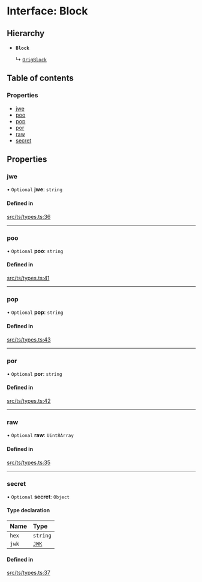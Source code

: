 # Interface: Block

## Hierarchy

- **`Block`**

  ↳ [`OrigBlock`](OrigBlock.md)

## Table of contents

### Properties

- [jwe](Block.md#jwe)
- [poo](Block.md#poo)
- [pop](Block.md#pop)
- [por](Block.md#por)
- [raw](Block.md#raw)
- [secret](Block.md#secret)

## Properties

### jwe

• `Optional` **jwe**: `string`

#### Defined in

[src/ts/types.ts:36](https://gitlab.com/i3-market/code/wp3/t3.2/conflict-resolution/non-repudiation-protocol/-/blob/64711e2/src/ts/types.ts#L36)

___

### poo

• `Optional` **poo**: `string`

#### Defined in

[src/ts/types.ts:41](https://gitlab.com/i3-market/code/wp3/t3.2/conflict-resolution/non-repudiation-protocol/-/blob/64711e2/src/ts/types.ts#L41)

___

### pop

• `Optional` **pop**: `string`

#### Defined in

[src/ts/types.ts:43](https://gitlab.com/i3-market/code/wp3/t3.2/conflict-resolution/non-repudiation-protocol/-/blob/64711e2/src/ts/types.ts#L43)

___

### por

• `Optional` **por**: `string`

#### Defined in

[src/ts/types.ts:42](https://gitlab.com/i3-market/code/wp3/t3.2/conflict-resolution/non-repudiation-protocol/-/blob/64711e2/src/ts/types.ts#L42)

___

### raw

• `Optional` **raw**: `Uint8Array`

#### Defined in

[src/ts/types.ts:35](https://gitlab.com/i3-market/code/wp3/t3.2/conflict-resolution/non-repudiation-protocol/-/blob/64711e2/src/ts/types.ts#L35)

___

### secret

• `Optional` **secret**: `Object`

#### Type declaration

| Name | Type |
| :------ | :------ |
| `hex` | `string` |
| `jwk` | [`JWK`](JWK.md) |

#### Defined in

[src/ts/types.ts:37](https://gitlab.com/i3-market/code/wp3/t3.2/conflict-resolution/non-repudiation-protocol/-/blob/64711e2/src/ts/types.ts#L37)

